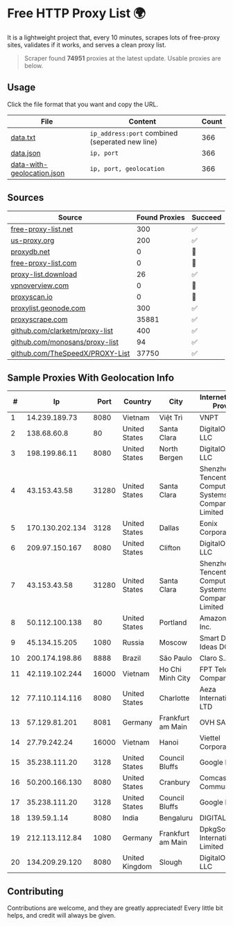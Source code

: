 
# Free HTTP Proxy List 🌍

It is a lightweight project that, every 10 minutes, scrapes lots of free-proxy sites, validates if it works, and serves a clean proxy list.


> Scraper found **74951** proxies at the latest update. Usable proxies are below.

## Usage

Click the file format that you want and copy the URL.


|File|Content|Count|
|----|-------|-----|
|[data.txt](https://raw.githubusercontent.com/themiralay/Proxy-List-World/master/data.txt)|`ip_address:port` combined (seperated new line)|366|
|[data.json](https://raw.githubusercontent.com/themiralay/Proxy-List-World/master/data.json)|`ip, port`|366|
|[data-with-geolocation.json](https://raw.githubusercontent.com/themiralay/Proxy-List-World/master/data-with-geolocation.json)|`ip, port, geolocation`|366|

## Sources

|Source|Found Proxies|Succeed|
|------|-------------|-------|
|[free-proxy-list.net](https://free-proxy-list.net)|300|✅|
|[us-proxy.org](https://www.us-proxy.org)|200|✅|
|[proxydb.net](http://proxydb.net)|0|🚫|
|[free-proxy-list.com](https://free-proxy-list.com/?page=&port=&type%5B%5D=http&type%5B%5D=https&up_time=0&search=Search)|0|🚫|
|[proxy-list.download](https://www.proxy-list.download/HTTP)|26|✅|
|[vpnoverview.com](https://vpnoverview.com/privacy/anonymous-browsing/free-proxy-servers)|0|🚫|
|[proxyscan.io](https://www.proxyscan.io)|0|🚫|
|[proxylist.geonode.com](https://proxylist.geonode.com/api/proxy-list?limit=300&page=1&sort_by=lastChecked&sort_type=desc&protocols=http,https)|300|✅|
|[proxyscrape.com](https://api.proxyscrape.com/v2/?request=displayproxies&protocol=http&timeout=10000&country=all&ssl=all&anonymity=all)|35881|✅|
|[github.com/clarketm/proxy-list](https://raw.githubusercontent.com/clarketm/proxy-list/master/proxy-list-raw.txt)|400|✅|
|[github.com/monosans/proxy-list](https://raw.githubusercontent.com/monosans/proxy-list/main/proxies/http.txt)|94|✅|
|[github.com/TheSpeedX/PROXY-List](https://raw.githubusercontent.com/TheSpeedX/PROXY-List/master/http.txt)|37750|✅|


## Sample Proxies With Geolocation Info

|#|Ip|Port|Country|City|Internet Service Provider|
|-|--|----|-------|----|-------------------------|
|1|14.239.189.73|8080|Vietnam|Việt Trì|VNPT|
|2|138.68.60.8|80|United States|Santa Clara|DigitalOcean, LLC|
|3|198.199.86.11|8080|United States|North Bergen|DigitalOcean, LLC|
|4|43.153.43.58|31280|United States|Santa Clara|Shenzhen Tencent Computer Systems Company Limited|
|5|170.130.202.134|3128|United States|Dallas|Eonix Corporation|
|6|209.97.150.167|8080|United States|Clifton|DigitalOcean, LLC|
|7|43.153.43.58|31280|United States|Santa Clara|Shenzhen Tencent Computer Systems Company Limited|
|8|50.112.100.138|80|United States|Portland|Amazon.com, Inc.|
|9|45.134.15.205|1080|Russia|Moscow|Smart Digital Ideas DOO|
|10|200.174.198.86|8888|Brazil|São Paulo|Claro S.A|
|11|42.119.102.244|16000|Vietnam|Ho Chi Minh City|FPT Telecom Company|
|12|77.110.114.116|8080|United States|Charlotte|Aeza International LTD|
|13|57.129.81.201|8081|Germany|Frankfurt am Main|OVH SAS|
|14|27.79.242.24|16000|Vietnam|Hanoi|Viettel Corporation|
|15|35.238.111.20|3128|United States|Council Bluffs|Google LLC|
|16|50.200.166.130|8080|United States|Cranbury|Comcast Cable Communications|
|17|35.238.111.20|3128|United States|Council Bluffs|Google LLC|
|18|139.59.1.14|8080|India|Bengaluru|DIGITALOCEAN|
|19|212.113.112.84|1080|Germany|Frankfurt am Main|DpkgSoft International Limited|
|20|134.209.29.120|8080|United Kingdom|Slough|DigitalOcean, LLC|



## Contributing

Contributions are welcome, and they are greatly appreciated! Every
little bit helps, and credit will always be given.


